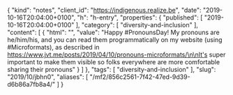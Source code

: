 {
  "kind": "notes",
  "client_id": "https://indigenous.realize.be",
  "date": "2019-10-16T20:04:00+0100",
  "h": "h-entry",
  "properties": {
    "published": [
      "2019-10-16T20:04:00+0100"
    ],
    "category": [
      "diversity-and-inclusion"
    ],
    "content": [
      {
        "html": "",
        "value": "Happy #PronounsDay! My pronouns are he/him/his, and you can read them programmatically on my website (using #Microformats), as described in https://www.jvt.me/posts/2019/04/10/pronouns-microformats/\n\nIt's super important to make them visible so folks everywhere are more comfortable sharing their pronouns"
      }
    ]
  },
  "tags": [
    "diversity-and-inclusion"
  ],
  "slug": "2019/10/jbhn0",
  "aliases": [
    "/mf2/856c2561-7f42-47ed-9d39-d6b86a7fb8a4/"
  ]
}
